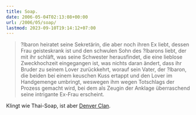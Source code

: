 ```yaml
---
title: Soap.
date: 2006-05-04T02:13:08+00:00
url: /2006/05/soap/
lastmod: 2023-09-10T19:14:12+07:00
---
```





> ?lbaron heiratet seine Sekretärin, die aber noch ihren Ex liebt, dessen Frau geisteskrank ist und den schwulen Sohn des ?lbarons liebt, der mit ihr schläft, was seine Schwester herausfindet, die eine lieblose Zweckhochzeit eingegangen ist, was nichts daran ändert, dass ihr Bruder zu seinem Lover zurückkehrt, worauf sein Vater, der ?lbaron, die beiden bei einem keuschen Kuss ertappt und den Lover im Handgemenge umbringt, weswegen ihm wegen Totschlags der Prozess gemacht wird, bei dem als Zeugin der Anklage überraschend seine intrigante Ex-Frau erscheint.

Klingt wie Thai-Soap, ist aber [Denver Clan][1].

 [1]: http://www.spiegel.de/kultur/gesellschaft/0,1518,414231,00.html
